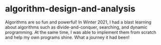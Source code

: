 # algorithm-design-and-analysis
Algorithms are so fun and powerful! In Winter 2021, I had a blast learning about algorithms such as divide-and-conquer, searching, and dynamic programming. At the same time, I was able to implement them from scratch and help my own programs shine. What a journey it had been!
